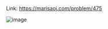 Link: https://marisaoj.com/problem/475

![image](https://github.com/user-attachments/assets/e38ac29a-a878-4abc-b2dc-35e36d441978)
